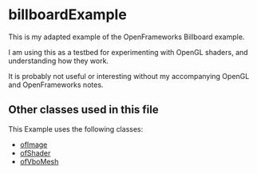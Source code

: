 # billboardExample

This is my adapted example of the OpenFrameworks Billboard example.

I am using this as a testbed for experimenting with OpenGL shaders, and understanding how they work.

It is probably not useful or interesting without my accompanying OpenGL and OpenFrameworks notes. 

## Other classes used in this file

This Example uses the following classes:

* [ofImage](http://openframeworks.cc/documentation/graphics/ofImage/)
* [ofShader](http://openframeworks.cc/documentation/gl/ofShader/)
* [ofVboMesh](http://openframeworks.cc/documentation/gl/ofVboMesh/)
